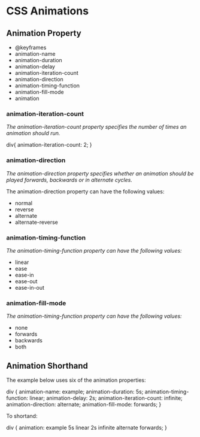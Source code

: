 # CSS Animations

## Animation Property

 - @keyframes
 - animation-name
 - animation-duration
 - animation-delay
 - animation-iteration-count
 - animation-direction
 - animation-timing-function
 - animation-fill-mode
 - animation


 ### animation-iteration-count

 *The animation-iteration-count property specifies the number of times an animation should run.*

 div{
  animation-iteration-count: 2;
 }

 ### animation-direction

 *The animation-direction property specifies whether an animation should be played forwards, backwards or in alternate cycles.*

 The animation-direction property can have the following values:

 - normal
 - reverse
 - alternate
 - alternate-reverse



### animation-timing-function

*The animation-timing-function property can have the following values:*

- linear
- ease
- ease-in
- ease-out
- ease-in-out


### animation-fill-mode

*The animation-timing-function property can have the following values:*

 - none
 - forwards
 - backwards
 - both


## Animation Shorthand

The example below uses six of the animation properties:

div {
  animation-name: example;
  animation-duration: 5s;
  animation-timing-function: linear;
  animation-delay: 2s;
  animation-iteration-count: infinite;
  animation-direction: alternate;
  animation-fill-mode: forwards;
}

To shortand:

div {
  animation: example 5s linear 2s infinite alternate forwards;
}
